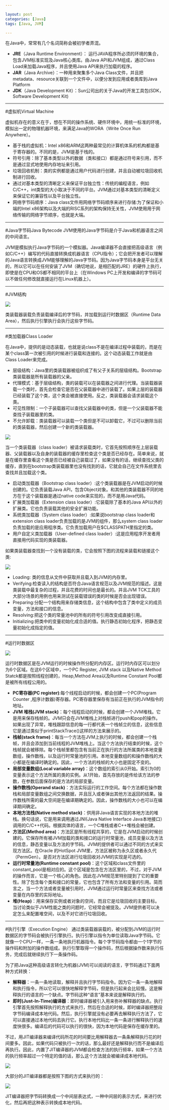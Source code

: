 ```yaml
---

layout: post
categories: [Java]
tags: [Java, JVM]

---
```


在Java中，常常有几个名词简称会被初学者弄混。

- **JRE**（Java Runtime Environment）： 运行JAVA程序所必须的环境的集合，包含JVM标准实现及Java核心类库。由Java API和JVM组成，通过Class Load来加载Java程序，并且使用Java API来执行加载的程序。
- **JAR**（Java Archive）：一种用来聚集多个Java Class文件，并且把metadata、resource关联到一个文件中，以便分发到应用或者类库到Java Platform
- **JDK**（Java Development Kit）：Sun公司出的关于Java的开发工具包(SDK，Software Development Kit)

- - - 

#虚拟机Virtual Machine

虚拟机存在的意义在于，想在不同的操作系统、硬件环境中，用统一标准的环境，模拟出一定的物理机器环境，来满足Java的WORA（Write Once Run Anywhere）。

- 基于栈的虚拟机：Intel x86和ARM这两种最常见的计算机体系的机构都是基于寄存器的。不同的是，JVM是基于栈的。
- 符号引用：除了基本类型以外的数据（类和接口）都是通过符号来引用，而不是通过显式地使用内存地址来引用。
- 垃圾回收机制：类的实例都是通过用户代码进行创建，并且自动被垃圾回收机制进行回收。
- 通过对基本类型的清晰定义来保证平台独立性：传统的编程语言，例如C/C++，int类型的大小取决于不同的平台。JVM通过对基本类型的清晰定义来保证它的兼容性以及平台独立性。
- 网络字节码顺序：Java class文件用网络字节码顺序来进行存储:为了保证和小端的Intel x86架构以及大端的RISC系列的架构保持无关性，JVM使用用于网络传输的网络字节顺序，也就是大端。


- - -
#Java字节码Java Bytecode
JVM使用的Java字节码是介于Java和机器语言之间的中间语言。

JVM是模拟执行Java字节码的一个模拟器。Java编译器不会直接把高级语言（例如C/C++）编写的代码直接转换成机器语言（CPU指令）；它会把开发者可以理解的Java语言转换成JVM能够理解的Java字节码。因为Java字节码本身是平台无关的，所以它可以在任何安装了JVM（确切地说，是相匹配的JRE）的硬件上执行，即使是在CPU和OS都不相同的平台上（在Windows PC上开发和编译的字节码可以不做任何修改就直接运行在Linux机器上）。

---
#JVM结构

![](http://www.importnew.com/wp-content/uploads/2012/12/fg1.jpg)

类装载器装载负责装载编译后的字节码，并加载到运行时数据区（Runtime Data Area），然后执行引擎执行会执行这些字节码。

---
#类加载器Class Loader

在Java中，提供的是动态装载，也就是说class不是在编译过程中装载的，而是在某个class第一次被引用的时候进行装载和连接的。这个动态装载工作就是由Class Loader来完成。

-  层级结构：Java里的类装载器被组织成了有父子关系的层级结构。Bootstrap类装载器是所有装载器的父亲。
- 代理模式：基于层级结构，类的装载可以在装载器之间进行代理。当装载器装载一个类时，首先会检查它是否在父装载器中进行装载了。如果上层的装载器已经装载了这个类，这个类会被直接使用。反之，类装载器会请求装载这个类。
- 可见性限制：一个子装载器可以查找父装载器中的类，但是一个父装载器不能查找子装载器里的类。
- 不允许卸载：类装载器可以装载一个类但是不可以卸载它，不过可以删除当前的类装载器，然后创建一个新的类装载器。

![](http://www.importnew.com/wp-content/uploads/2012/12/fg2.jpg)

当一个类装载器（class loader）被请求装载类时，它首先按照顺序在上层装载器、父装载器以及自身的装载器的缓存里检查这个类是否已经存在。简单来说，就是在缓存里查看这个类是否已经被自己装载过了，如果没有的话，继续查找父类的缓存，直到在bootstrap类装载器里也没有找到的话，它就会自己在文件系统里去查找并且加载这个类。

- 启动类加载器（Bootstrap class loader）:这个类装载器是在JVM启动的时候创建的。它负责装载Java API，包含Object对象。和其他的类装载器不同的地方在于这个装载器是通过native code来实现的，而不是用Java代码。
- 扩展类加载器（Extension class loader）:它装载除了基本的Java API以外的扩展类。它也负责装载其他的安全扩展功能。
- 系统类加载器（System class loader）:如果说bootstrap class loader和extension class loader负责加载的是JVM的组件，那么system class loader负责加载的是应用程序类。它负责加载用户在$CLASSPATH里指定的类。
- 用户自定义类加载器（User-defined class loader）:这是应用程序开发者用直接用代码实现的类装载器。


如果类装载器查找到一个没有装载的类，它会按照下图的流程来装载和链接这个类:

![](http://www.importnew.com/wp-content/uploads/2012/12/fg3.jpg)

- Loading: 类的信息从文件中获取并且载入到JVM的内存里。
- Verifying:检查读入的结构是否符合Java语言规范以及JVM规范的描述。这是类装载中最复杂的过程，并且花费的时间也是最长的。并且JVM TCK工具的大部分场景的用例也用来测试在装载错误的类的时候是否会出现错误。
- Preparing:分配一个结构用来存储类信息，这个结构中包含了类中定义的成员变量，方法和接口的信息。
- Resolving:把这个类的常量池中的所有的符号引用改变成直接引用。
- Initializing:把类中的变量初始化成合适的值。执行静态初始化程序，把静态变量初始化成指定的值。

---
#运行时数据区

![](http://www.importnew.com/wp-content/uploads/2012/12/fg4.jpg)

运行时数据区是在JVM运行的时候操作所分配的内存区。运行时内存区可以划分为6个区域。在这6个区域中，一个PC Register, JVM stack 以及Native Method Statck都是按照线程创建的，Heap,Method Area以及Runtime Constant Pool都是被所有线程公用的。

- **PC寄存器(PC register)**:每个线程启动的时候，都会创建一个PC(Program Counter ,程序计数器)寄存器。PC寄存器里保存有当前正在执行的JVM指令的地址。
- **JVM 堆栈(JVM stack)**：每个线程启动的时候，都会创建一个JVM堆栈。它是用来保存栈帧的。JVM只会在JVM堆栈上对栈帧进行push和pop的操作。如果出现了异常，堆栈跟踪信息的每一行都代表一个栈帧立的信息，这些信息它是通过类似于printStackTrace()这样的方法来展示的。
- **栈帧(stack frame)**：每当一个方法在JVM上执行的时候，都会创建一个栈帧，并且会添加到当前线程的JVM堆栈上。当这个方法执行结束的时候，这个栈帧就会被移除。每个栈帧里都包含有当前正在执行的方法所属类的本地变量数组，操作数栈，以及运行时常量池的引用。本地变量数组的和操作数栈的大小都是在编译时确定的。因此，一个方法的栈帧的大小也是固定不变的。
- **局部变量数组(Local variable array)**：这个数组的索引从0开始。索引为0的变量表示这个方法所属的类的实例。从1开始，首先存放的是传给该方法的参数，在参数后面保存的是方法的局部变量。
- **操作数栈(Operand stack)**：方法实际运行的工作空间。每个方法都在操作数栈和局部变量数组之间交换数据，并且压入或者弹出其他方法返回的结果。操作数栈所需的最大空间是在编译期确定的。因此，操作数栈的大小也可以在编译期间确定。
- **本地方法栈(Native method stack)**：供用非Java语言实现的本地方法的堆栈。换句话说，它是用来调用通过JNI(Java Native Interface Java本地接口）调用的C/C++代码。根据具体的语言，一个C堆栈或者C++堆栈会被创建。
- **方法区(Method area)**：方法区是所有线程共享的，它是在JVM启动的时候创建的。它保存所有被JVM加载的类和接口的运行时常量池，成员变量以及方法的信息，静态变量以及方法的字节码。JVM的提供者可以通过不同的方式来实现方法区。在Oracle 的HotSpot JVM里，方法区被称为永久区或者永久代（PermGen）。是否对方法区进行垃圾回收对JVM的实现是可选的。
- **运行时常量池(Runtime constant pool)**：这个区域和class文件里的constant_pool是相对应的。这个区域是包含在方法区里的，不过，对于JVM的操作而言，它是一个核心的角色。因此在JVM规范里特别提到了它的重要性。除了包含每个类和接口的常量，它也包含了所有方法和变量的引用。简而言之，当一个方法或者变量被引用时，JVM通过运行时常量区来查找方法或者变量在内存里的实际地址。
- **堆(Heap)**：用来保存实例或者对象的空间，而且它是垃圾回收的主要目标。当讨论类似于JVM性能之类的问题时，它经常会被提及。JVM提供者可以决定怎么来配置堆空间，以及不对它进行垃圾回收。

---
#执行引擎（Execution Engine）
通过类装载器装载的，被分配到JVM的运行时数据区的字节码会被执行引擎执行。执行引擎以指令为单位读取Java字节码。它就像一个CPU一样，一条一条地执行机器指令。每个字节码指令都由一个1字节的操作码和附加的操作数组成。执行引擎取得一个操作码，然后根据操作数来执行任务，完成后就继续执行下一条操作码。

为了把Java这种高级语言转化为机器(JVM)可以阅读的语言，字节码通过下面两种方式转换：

- **解释器**：一条一条地读取，解释并且执行字节码指令。因为它一条一条地解释和执行指令，所以它可以很快地解释字节码，但是执行起来会比较慢。这是解释执行的语言的一个缺点。字节码这种“语言”基本来说是解释执行的。
- **即时(Just-In-Time)编译器**：即时编译器被引入用来弥补解释器的缺点。执行引擎首先按照解释执行的方式来执行，然后在合适的时候，即时编译器把整段字节码编译成本地代码。然后，执行引擎就没有必要再去解释执行方法了，它可以直接通过本地代码去执行它。执行本地代码比一条一条进行解释执行的速度快很多。编译后的代码可以执行的很快，因为本地代码是保存在缓存里的。

不过，用JIT编译器来编译代码所花的时间要比用解释器去一条条解释执行花的时间要多。因此，如果代码只被执行一次的话，那么最好还是解释执行而不是编译后再执行。因此，内置了JIT编译器的JVM都会检查方法的执行频率，如果一个方法的执行频率超过一个特定的值的话，那么这个方法就会被编译成本地代码。

![](http://www.importnew.com/wp-content/uploads/2012/12/fg7.jpg)

大部分的JIT编译器都是按照下图的方式来执行的：

![](http://www.importnew.com/wp-content/uploads/2012/12/fg8.jpg)

JIT编译器把字节码转换成一个中间层表达式，一种中间层的表示方式，来进行优化，然后再把这种表示转换成本地代码。

